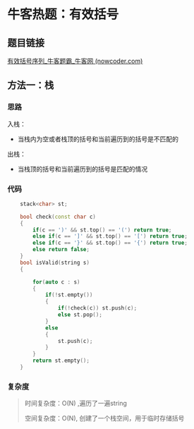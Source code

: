 # 牛客热题：有效括号

## 题目链接

[有效括号序列_牛客题霸_牛客网 (nowcoder.com)](https://www.nowcoder.com/practice/37548e94a270412c8b9fb85643c8ccc2?tpId=295&tqId=726&ru=/exam/oj&qru=/ta/format-top101/question-ranking&sourceUrl=%2Fexam%2Foj)

## 方法一：栈

### 思路

入栈：

- 当栈内为空或者栈顶的括号和当前遍历到的括号是不匹配的

出栈：

- 当栈顶的括号和当前遍历到的括号是匹配的情况

### 代码

```cpp
    stack<char> st;

    bool check(const char c)
    {
        if(c == ')' && st.top() == '(') return true;
        else if(c == ']' && st.top() == '[') return true;
        else if(c == '}' && st.top() == '{') return true;
        else return false;
    }
    bool isValid(string s) 
    {

        for(auto c : s)
        {
            if(!st.empty())
            {
                if(!check(c)) st.push(c);
                else st.pop();
            }
            else
            {
                st.push(c);
            } 
        }
        return st.empty();
    }
```

### 复杂度

> 时间复杂度：O(N) ,遍历了一遍string
>
> 空间复杂度：O(N), 创建了一个栈空间，用于临时存储括号